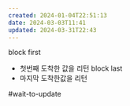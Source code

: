 ```yaml
---
created: 2024-01-04T22:51:13
date: 2024-03-03T11:41
updated: 2024-03-31T22:43
---
```

block first
- 첫번째 도착한 값을 리턴
block last
- 마지막 도착한값을 리턴

#wait-to-update 